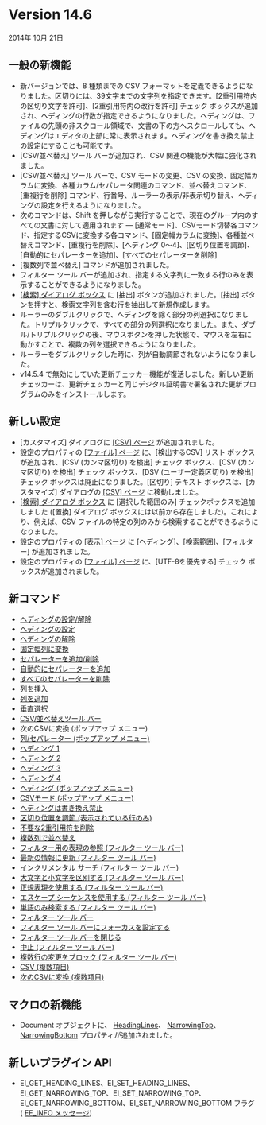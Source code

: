 # Version 14.6

2014年 10月 21日

## 一般の新機能

- 新バージョンでは、8 種類までの CSV フォーマットを定義できるようになりました。区切りには、39文字までの文字列を指定できます。\[2重引用符内の区切り文字を許可\]、\[2重引用符内の改行を許可\] チェック ボックスが追加され、ヘディングの行数が指定できるようになりました。ヘディングは、ファイルの先頭の非スクロール領域で、文書の下の方へスクロールしても、ヘディングはエディタの上部に常に表示されます。ヘディングを書き換え禁止の設定にすることも可能です。
- \[CSV/並べ替え\] ツール バーが追加され、CSV 関連の機能が大幅に強化されました。
- \[CSV/並べ替え\] ツール バーで、CSV モードの変更、CSV の変換、固定幅カラムに変換、各種カラム/セパレータ関連のコマンド、並べ替えコマンド、\[重複行を削除\] コマンド、行番号、ルーラーの表示/非表示切り替え、ヘディングの設定を行えるようになりました。
- 次のコマンドは、Shift を押しながら実行することで、現在のグループ内のすべての文書に対して適用されます — \[通常モード\]、CSVモード切替各コマンド、指定するCSVに変換する各コマンド、\[固定幅カラムに変換\]、各種並べ替えコマンド、\[重複行を削除\]、\[ヘディング 0～4\]、\[区切り位置を調節\]、\[自動的にセパレーターを追加\]、\[すべてのセパレーターを削除\]
- \[複数列で並べ替え\] コマンドが追加されました。
- フィルター ツール バーが追加され、指定する文字列に一致する行のみを表示することができるようになりました。
- [\[検索\] ダイアログ ボックス](../dlg/find/index) に \[抽出\] ボタンが追加されました。\[抽出\] ボタンを押すと、検索文字列を含む行を抽出して新規作成します。
- ルーラーのダブルクリックで、ヘディングを除く部分の列選択になりました。トリプルクリックで、すべての部分の列選択になりました。また、ダブル/トリプルクリックの後、マウスボタンを押した状態で、マウスを左右に動かすことで、複数の列を選択できるようになりました。
- ルーラーをダブルクリックした時に、列が自動調節されないようになりました。
- v14.5.4 で無効にしていた更新チェッカー機能が復活しました。新しい更新チェッカーは、更新チェッカーと同じデジタル証明書で署名された更新プログラムのみをインストールします。

## 新しい設定

- \[カスタマイズ\] ダイアログに [\[CSV\] ページ](../dlg/customize/csv/index) が追加されました。
- 設定のプロパティの [\[ファイル\] ページ](../dlg/properties/file/index) に、\[検出するCSV\] リスト ボックスが追加され、\[CSV (カンマ区切り) を検出\] チェック ボックス、\[CSV (カンマ区切り) を検出\] チェック ボックス、\[DSV (ユーザー定義区切り) を検出\] チェック ボックスは廃止になりました。\[区切り\] テキスト ボックスは、\[カスタマイズ\] ダイアログの
[\[CSV\] ページ](../dlg/customize/csv/index) に移動しました。
- [\[検索\] ダイアログ ボックス](../dlg/find/index) に \[選択した範囲のみ\] チェックボックスを追加しました (\[置換\] ダイアログ ボックスには以前から存在しました)。これにより、例えば、CSV ファイルの特定の列のみから検索することができるようになりました。
- 設定のプロパティの [\[表示\] ページ](../dlg/properties/display/index) に \[ヘディング\]、\[検索範囲\]、\[フィルター\] が追加されました。
- 設定のプロパティの [\[ファイル\] ページ](../dlg/properties/file/index) に、\[UTF-8を優先する\] チェック ボックスが追加されました。

## 新コマンド

- [ヘディングの設定/解除](../cmd/edit/heading_toggle)
- [ヘディングの設定](../cmd/edit/heading_set)
- [ヘディングの解除](../cmd/edit/heading_reset)
- [固定幅列に変換](../cmd/edit/convert_to_fixed_width)
- [セパレーターを追加/削除](../cmd/edit/add_remove_separator)
- [自動的にセパレーターを追加](../cmd/edit/auto_add_separators)
- [すべてのセパレーターを削除](../cmd/edit/remove_all_separators)
- [列を挿入](../cmd/edit/insert_column)
- [列を追加](../cmd/edit/add_column)
- [垂直選択](../cmd/edit/vertical_selection)
- [CSV/並べ替えツール バー](../cmd/view/show_sv_bar)
- 次のCSVに変換 (ポップアップ メニュー)
- [列/セパレーター (ポップアップ メニュー)](../cmd/edit/sv_sep_popup)
- [ヘディング 1](../cmd/edit/heading_1)
- [ヘディング 2](../cmd/edit/heading_2)
- [ヘディング 3](../cmd/edit/heading_3)
- [ヘディング 4](../cmd/edit/heading_4)
- [ヘディング (ポップアップ メニュー)](../cmd/edit/heading_popup)
- [CSVモード (ポップアップ メニュー)](../cmd/edit/sv_popup)
- [ヘディングは書き換え禁止](../cmd/edit/read_only_headings)
- [区切り位置を調節 (表示されている行のみ)](../cmd/edit/adjust_column_visible)
- [不要な2重引用符を削除](../cmd/edit/remove_unnecessary_quotes)
- [複数列で並べ替え](../cmd/edit/sort_multi)
- [フィルター用の表現の参照 (フィルター ツール バー)](../cmd/search/filterbar_browse_exp_f)
- [最新の情報に更新 (フィルター ツール バー)](../cmd/search/filterbar_refresh)
- [インクリメンタル サーチ (フィルター ツール バー)](../cmd/search/filterbar_incremental)
- [大文字と小文字を区別する (フィルター ツール バー)](../cmd/search/filterbar_case)
- [正規表現を使用する (フィルター ツール バー)](../cmd/search/filterbar_reg_exp)
- [エスケープ シーケンスを使用する (フィルター ツール バー)](../cmd/search/filterbar_escape)
- [単語のみ検索する (フィルター ツール バー)](../cmd/search/filterbar_only_word)
- [フィルター ツール バー](../cmd/view/show_filter_bar)
- [フィルター ツール バーにフォーカスを設定する](../cmd/search/focus_filter_bar)
- [フィルター ツール バーを閉じる](../cmd/search/close_filter_bar)
- [中止 (フィルター ツール バー)](../cmd/search/filterbar_abort)
- [複数行の変更をブロック (フィルター ツール バー)](../cmd/search/filterbar_limit)
- [CSV (複数項目)](../cmd/edit/sv_mode)
- [次のCSVに変換 (複数項目)](../cmd/edit/convert_to_sv)

## マクロの新機能

- Document オブジェクトに、 [HeadingLines](../macro/document/heading_lines)、 [NarrowingTop](../macro/document/narrowing_top)、 [NarrowingBottom](../macro/document/narrowing_bottom) プロパティが追加されました。

## 新しいプラグイン API

- EI\_GET\_HEADING\_LINES、EI\_SET\_HEADING\_LINES、EI\_GET\_NARROWING\_TOP、EI\_SET\_NARROWING\_TOP、EI\_GET\_NARROWING\_BOTTOM、EI\_SET\_NARROWING\_BOTTOM フラグ ( [EE\_INFO メッセージ](../plugin/message/ee_info))
